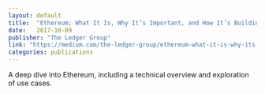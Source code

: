 ```yaml
---
layout: default
title:  "Ethereum: What It Is, Why It’s Important, and How It’s Building Tomorrow"
date:   2017-10-09
publisher: "The Ledger Group"
link: "https://medium.com/the-ledger-group/ethereum-what-it-is-why-its-important-and-how-it-s-building-tomorrow-278933c18b4b?lipi=urn%3Ali%3Apage%3Ad_flagship3_profile_view_base%3B9U5XZvFLSIiPje%2FykIgcrw%3D%3D"
categories: publications
---
```

A deep dive into Ethereum, including a technical overview and exploration of use cases.
